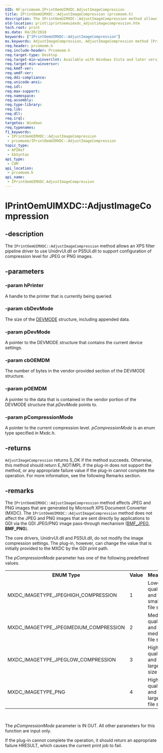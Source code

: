 ```yaml
---
UID: NF:prcomoem.IPrintOemUIMXDC.AdjustImageCompression
title: IPrintOemUIMXDC::AdjustImageCompression (prcomoem.h)
description: The IPrintOemUIMXDC::AdjustImageCompression method allows an XPS filter pipeline driver to use UnidrvUI.dll or PS5UI.dll to support configuration of compression level for JPEG or PNG images.
old-location: print\iprintoemuimxdc_adjustimagecompression.htm
tech.root: print
ms.date: 04/20/2018
keywords: ["IPrintOemUIMXDC::AdjustImageCompression"]
ms.keywords: AdjustImageCompression, AdjustImageCompression method [Print Devices], AdjustImageCompression method [Print Devices],IPrintOemUIMXDC interface, IPrintOemUIMXDC interface [Print Devices],AdjustImageCompression method, IPrintOemUIMXDC.AdjustImageCompression, IPrintOemUIMXDC::AdjustImageCompression, prcomoem/IPrintOemUIMXDC::AdjustImageCompression, print.iprintoemuimxdc_adjustimagecompression, print_unidrv-pscript_ui_a4a6182b-9471-473a-9c16-15f56dcddda5.xml
req.header: prcomoem.h
req.include-header: Prcomoem.h
req.target-type: Desktop
req.target-min-winverclnt: Available with Windows Vista and later versions of Unidrvui.dll and Ps5ui.dll, which are redistributable. This method is also available for XPSDrv drivers in Microsoft Windows XP if you have installed the XPS Essentials Pack.
req.target-min-winversvr: 
req.kmdf-ver: 
req.umdf-ver: 
req.ddi-compliance: 
req.unicode-ansi: 
req.idl: 
req.max-support: 
req.namespace: 
req.assembly: 
req.type-library: 
req.lib: 
req.dll: 
req.irql: 
targetos: Windows
req.typenames: 
f1_keywords:
 - IPrintOemUIMXDC::AdjustImageCompression
 - prcomoem/IPrintOemUIMXDC::AdjustImageCompression
topic_type:
 - APIRef
 - kbSyntax
api_type:
 - COM
api_location:
 - prcomoem.h
api_name:
 - IPrintOemUIMXDC.AdjustImageCompression
---
```


# IPrintOemUIMXDC::AdjustImageCompression


## -description

The <code>IPrintOemUIMXDC::AdjustImageCompression</code> method allows an XPS filter pipeline driver to use UnidrvUI.dll or PS5UI.dll to support configuration of compression level for JPEG or PNG images.

## -parameters

### -param hPrinter

A handle to the printer that is currently being queried.

### -param cbDevMode

The size of the <a href="/windows/win32/api/wingdi/ns-wingdi-devmodew">DEVMODE</a> structure, including appended data.

### -param pDevMode

A pointer to the DEVMODE structure that contains the current device settings.

### -param cbOEMDM

The number of bytes in the vendor-provided section of the DEVMODE structure.

### -param pOEMDM

A pointer to the data that is contained in the vendor portion of the DEVMODE structure that <i>pDevMode</i> points to.

### -param pCompressionMode

A pointer to the current compression level. <i>pCompressionMode</i> is an enum type specified in Mxdc.h.

## -returns

<code>AdjustImageCompression</code> returns S_OK if the method succeeds. Otherwise, this method should return E_NOTIMPL if the plug-in does not support the method, or any appropriate failure value if the plug-in cannot complete the operation. For more information, see the following Remarks section.

## -remarks

The <code>IPrintOemUIMXDC::AdjustImageCompression</code> method affects JPEG and PNG images that are generated by Microsoft XPS Document Converter (MXDC). The <code>IPrintOemUIMXDC::AdjustImageCompression</code> method does not affect the JPEG and PNG images that are sent directly by applications to GDI via the GDI JPEG/PNG image pass-through mechanism (<a href="/windows/win32/api/winddi/ns-winddi-devinfo">BMF_JPEG</a>, <b>BMF_PNG</b>).

The core drivers, UnidrvUI.dll and PS5UI.dll, do not modify the image compression settings. The plug-in, however, can change the value that is initially provided to the MXDC by the GDI print path.

The <i>pCompressionMode</i> parameter has one of the following predefined values.

<table>
<tr>
<th>ENUM Type  </th>
<th>Value                    </th>
<th>Meaning</th>
</tr>
<tr>
<td>
MXDC_IMAGETYPE_JPEGHIGH_COMPRESSION

</td>
<td>
1                            

</td>
<td>
Lowest quality and smallest file size

</td>
</tr>
<tr>
<td>
MXDC_IMAGETYPE_JPEGMEDIUM_COMPRESSION

</td>
<td>
2                            

</td>
<td>
Medium quality and medium file size

</td>
</tr>
<tr>
<td>
MXDC_IMAGETYPE_JPEGLOW_COMPRESSION

</td>
<td>
3

</td>
<td>
High quality and large file size

</td>
</tr>
<tr>
<td>
MXDC_IMAGETYPE_PNG

</td>
<td>
4

</td>
<td>
Highest quality and largest file size

</td>
</tr>
</table>
 

The <i>pCompressionMode</i> parameter is IN OUT. All other parameters for this function are input only.

If the plug-in cannot complete the operation, it should return an appropriate failure HRESULT, which causes the current print job to fail.
